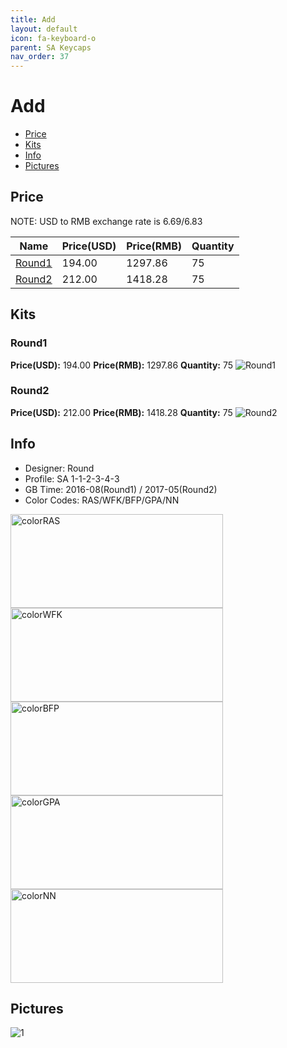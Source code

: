 ```yaml
---
title: Add 
layout: default
icon: fa-keyboard-o
parent: SA Keycaps
nav_order: 37
---
```


# Add 

* [Price](#price)
* [Kits](#kits)
* [Info](#info)
* [Pictures](#pictures)


## Price  
NOTE: USD to RMB exchange rate is 6.69/6.83

| Name          | Price(USD)    |  Price(RMB) |  Quantity |
| ------------- | ------------- |  ---------- |  -------- |
|[Round1](#round1)|194.00|1297.86|75|
|[Round2](#round2)|212.00|1418.28|75|


## Kits
### Round1
**Price(USD):** 194.00    **Price(RMB):** 1297.86    **Quantity:** 75
<img src="{{ 'assets/images/sa-keycaps/add/kits_pics/round1.png' | relative_url }}" alt="Round1" class="image featured">

### Round2
**Price(USD):** 212.00    **Price(RMB):** 1418.28    **Quantity:** 75
<img src="{{ 'assets/images/sa-keycaps/add/kits_pics/round2.png' | relative_url }}" alt="Round2" class="image featured">


## Info
* Designer: Round
* Profile: SA 1-1-2-3-4-3
* GB Time: 2016-08(Round1) / 2017-05(Round2)
* Color Codes: RAS/WFK/BFP/GPA/NN  
<img src="{{ 'assets/images/sa-keycaps/SP_ColorCodes/abs/SP_Abs_ColorCodes_RAS.png' | relative_url }}" alt="colorRAS" height="150" width="340">
<img src="{{ 'assets/images/sa-keycaps/SP_ColorCodes/abs/SP_Abs_ColorCodes_WFK.png' | relative_url }}" alt="colorWFK" height="150" width="340">
<img src="{{ 'assets/images/sa-keycaps/SP_ColorCodes/abs/SP_Abs_ColorCodes_BFP.png' | relative_url }}" alt="colorBFP" height="150" width="340">
<img src="{{ 'assets/images/sa-keycaps/SP_ColorCodes/abs/SP_Abs_ColorCodes_GPA.png' | relative_url }}" alt="colorGPA" height="150" width="340">
<img src="{{ 'assets/images/sa-keycaps/SP_ColorCodes/abs/SP_Abs_ColorCodes_NN.png' | relative_url }}" alt="colorNN" height="150" width="340">


## Pictures
<img src="{{ 'assets/images/sa-keycaps/add/rendering_pics/1.jpg' | relative_url }}" alt="1" class="image featured">
